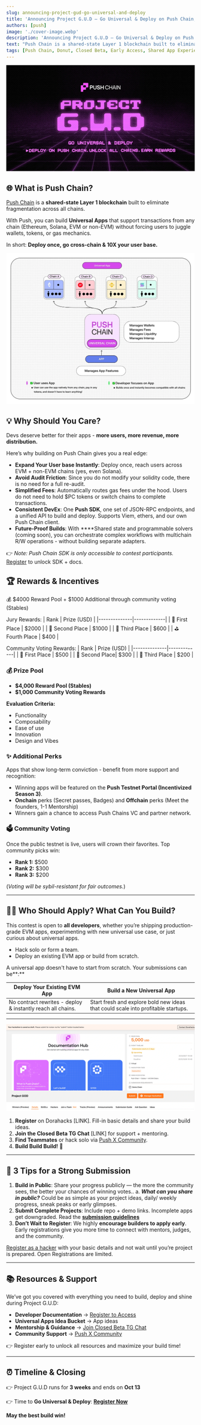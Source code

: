 ```yaml
---
slug: announcing-project-gud-go-universal-and-deploy
title: 'Announcing Project G.U.D — Go Universal & Deploy on Push Chain, Win $5,000'
authors: [push]
image: './cover-image.webp'
description: 'Announcing Project G.U.D — Go Universal & Deploy on Push Chain, Win $5,000'
text: "Push Chain is a shared-state Layer 1 blockchain built to eliminate fragmentation across all chains"
tags: [Push Chain, Donut, Closed Beta, Early Access, Shared App Experience, Shared State Blockchain, Universal Smart Contracts, Testnet]
---
```


![Announcing Project G.U.D — Go Universal & Deploy on Push Chain, Win $5,000](./cover-image.webp)

<!--truncate-->

## 🌐 What is Push Chain?

[Push Chain](https://push.org?utm_source=blog&utm_medium=referral&utm_campaign=project_gud) is a **shared-state Layer 1 blockchain** built to eliminate fragmentation across all chains.

With Push, you can build **Universal Apps** that support transactions from any chain (Ethereum, Solana, EVM or non-EVM) without forcing users to juggle wallets, tokens, or gas mechanics.

In short: **Deploy once, go cross-chain & 10X your user base.**

![Announcing Project G.U.D — Go Universal & Deploy on Push Chain, Win $5,000](./image-1.webp)

## 💡 Why Should You Care?

Devs deserve better for their apps - **more users, more revenue, more distribution.**

Here’s why building on Push Chain gives you a real edge:

- **Expand Your User base Instantly**: Deploy once, reach users across EVM + non-EVM chains (yes, even Solana).
- **Avoid Audit Friction**: Since you do not modify your solidity code, there is no need for a full re-audit.
- **Simplified Fees**: Automatically routes gas fees under the hood. Users do not need to hold $PC tokens or switch chains to complete transactions.
- **Consistent DevEx**: One **Push SDK**, one set of JSON-RPC endpoints, and a unified API to build and deploy. Supports Viem, ethers, and our own Push Chain client.
- **Future-Proof Builds**: With ****Shared state and programmable solvers (coming soon), you can orchestrate complex workflows with multichain R/W operations - without building separate adapters.

👉 *Note: Push Chain SDK is only accessible to contest participants.* [Register](https://dorahacks.io/hackathon/pushchain-gud?utm_source=blog&utm_medium=referral&utm_campaign=project_gud) to unlock SDK + docs.

## 🏆 Rewards & Incentives

💰 $4000 Reward Pool + $1000 Additional through community voting (Stables)

Jury Rewards:
| Rank       | Prize (USD) |
|--------------|-------------|
| 🥇 First Place  | $2000       |
| 🥈 Second Place | $1000       |
| 🥉 Third Place  | $600        |
| ⛳️ Fourth Place | $400        |

Community Voting Rewards:
| Rank       | Prize (USD) |
|--------------|-------------|
| 🥇 First Place | $500 |
| 🥈 Second Place| $300 |
| 🥉 Third Place  | $200 |

### 💰 Prize Pool

- **$4,000 Reward Pool (Stables)**
- **$1,000 Community Voting Rewards**

**Evaluation Criteria:**

- Functionality
- Composability
- Ease of use
- Innovation
- Design and Vibes

### ✨ Additional Perks

Apps that show long-term conviction - benefit from more support and recognition:

- Winning apps will be featured on the **Push Testnet Portal (Incentivized Season 3)**.
- **Onchain** perks (Secret passes, Badges) and **Offchain** perks (Meet the founders, 1-1 Mentorship)
- Winners gain a chance to access Push Chains VC and partner network.

### 🗳 Community Voting

Once the public testnet is live, users will crown their favorites. Top community picks win:

- **Rank 1:** $500
- **Rank 2:** $300
- **Rank 3:** $200

(*Voting will be sybil-resistant for fair outcomes.*)

---

## 👩‍💻 Who Should Apply? What Can You Build?

This contest is open to **all developers**, whether you’re shipping production-grade EVM apps, experimenting with new universal use case, or just curious about universal apps.

- Hack solo or form a team.
- Deploy an existing EVM app or build from scratch.

A universal app doesn't have to start from scratch. Your submissions can be**:**

| Deploy Your Existing EVM App | Build a New Universal App |
| --- | --- |
| No contract rewrites - deploy & instantly reach all chains. | Start fresh and explore bold new ideas that could scale into profitable startups. |

<!--Need inspiration? Check out our **[Universal Apps Idea Bucket].**-->

---

![Announcing Project G.U.D — Go Universal & Deploy on Push Chain, Win $5,000](./image-2.webp)

1. **Register** on Dorahacks [LINK]. Fill-in basic details and share your build ideas.
2. **Join the Closed Beta TG Chat** [LINK] for support + mentoring.
3. **Find Teammates** or hack solo via [Push X Community](https://x.com/i/communities/1957696067207651630).
4. **Build Build Build!** 🚀

---

## 🔑 3 Tips for a Strong Submission

1. **Build in Public**: Share your progress publicly — the more the community sees, the better your chances of winning votes..
    a. ***What can you share in public?***
    Could be as simple as your project ideas, daily/ weekly progress, sneak peaks or early glimpses.
2. **Submit Complete Projects**: Include repo + demo links. Incomplete apps get downgraded. Read the [**submission guidelines**](https://dorahacks.io/hackathon/pushchain-gud?utm_source=blog&utm_medium=referral&utm_campaign=project_gud)
3. **Don’t Wait to Register**: We highly **encourage builders to apply early**. Early registrations give you more time to connect with mentors, judges, and the community.


[Register as a hacker](https://dorahacks.io/hackathon/pushchain-gud?utm_source=blog&utm_medium=referral&utm_campaign=project_gud) with your basic details and not wait until you’re project is prepared. Open Registrations are limited.


---

## 📚 Resources & Support

We’ve got you covered with everything you need to build, deploy and shine during Project G.U.D:

- **Developer Documentation** → [Register to Access](https://dorahacks.io/hackathon/pushchain-gud?utm_source=blog&utm_medium=referral&utm_campaign=project_gud)
- **Universal Apps Idea Bucket** → App ideas
- **Mentorship & Guidance** → [Join Closed Beta TG Chat](https://t.me/+HBr_tyPvACFhM2Vl)
- **Community Support** → [Push X Community](https://x.com/i/communities/1957696067207651630)

👉 Register early to unlock all resources and maximize your build time!

---

## ⏰ Timeline & Closing

👉 Project G.U.D runs for **3 weeks** and ends on **Oct 13**

👉 Time to **Go Universal & Deploy**: [**Register Now**](https://dorahacks.io/hackathon/pushchain-gud?utm_source=blog&utm_medium=referral&utm_campaign=project_gud)

**May the best build win!**

